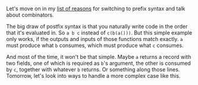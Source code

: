 Let's move on in my [list of reasons](/daily/2025-05-07) for switching to prefix
syntax and talk about combinators.

The big draw of postfix syntax is that you naturally write code in the order
that it's evaluated in. So `a b c` instead of `c(b(a()))`. But this simple
example only works, if the outputs and inputs of those functions match exactly.
`a` must produce what `b` consumes, which must produce what `c` consumes.

And most of the time, it won't be that simple. Maybe `a` returns a record with
two fields, one of which is required as `b`'s argument, the other is consumed by
`c`, together with whatever `b` returns. Or something along those lines.
Tomorrow, let's look into ways to handle a more complex case like this.
